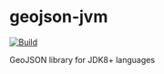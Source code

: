 # geojson-jvm

[![Build](https://github.com/svvarm/geojson-jvm/actions/workflows/build.yaml/badge.svg?branch=master)](https://github.com/svvarm/geojson-jvm/actions/workflows/build.yaml)

GeoJSON library for JDK8+ languages
